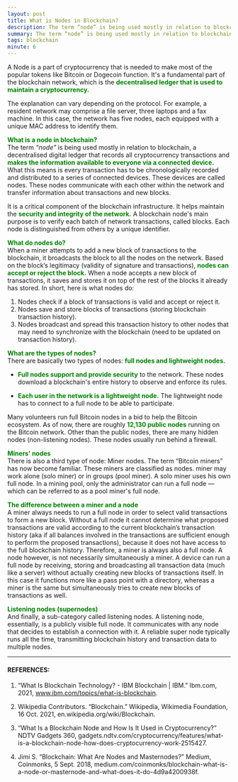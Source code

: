 ```yaml
---
layout: post
title: What is Nodes in Blockchain?
description: The term “node” is being used mostly in relation to blockchain, a decentralised digital ledger that records all cryptocurrency transactions and makes the information available to everyone via a connected device.
summary: The term “node” is being used mostly in relation to blockchain, a decentralised digital ledger that records all cryptocurrency transactions and makes the information available to everyone via a connected device. What this means is every transaction has to be chronologically recorded and distributed to a series of connected devices. These devices are called nodes. These nodes communicate with each other within the network and transfer information about transactions and new blocks. It is a critical component of the blockchain infrastructure. It helps maintain the security and integrity of the network. A blockchain node's main purpose is to verify each batch of network transactions, called blocks. Each node is distinguished from others by a unique identifier. 
tags: blockchain
minute: 6
---
```


A Node is a part of cryptocurrency that is needed to make most of the popular tokens like Bitcoin or Dogecoin function. It's a fundamental part of the blockchain network, which is the <b><span style="color:green">decentralised ledger that is used to maintain a cryptocurrency.</span></b>

The explanation can vary depending on the protocol. For example, a resident network may comprise a file server, three laptops and a fax machine. In this case, the network has five nodes, each equipped with a unique MAC address to identify them.

<b><span style="color:green">What is a node in blockchain?</span></b><br>
The term *“node”* is being used mostly in relation to blockchain, a decentralised digital ledger that records all cryptocurrency transactions and <b><span style="color:green">makes the information available to everyone via a connected device.</span></b> What this means is every transaction has to be chronologically recorded and distributed to a series of connected devices. These devices are called nodes. These nodes communicate with each other within the network and transfer information about transactions and new blocks.

It is a critical component of the blockchain infrastructure. It helps maintain the <b><span style="color:green">security and integrity of the network.</span></b> A blockchain node's main purpose is to verify each batch of network transactions, called blocks. Each node is distinguished from others by a unique identifier.

<b><span style="color:green">What do nodes do?</span></b><br>
When a miner attempts to add a new block of transactions to the blockchain, it broadcasts the block to all the nodes on the network. Based on the block’s legitimacy (validity of signature and transactions), <b><span style="color:green">nodes can accept or reject the block.</span></b> When a node accepts a new block of transactions, it saves and stores it on top of the rest of the blocks it already has stored. In short, here is what nodes do:

1. Nodes check if a block of transactions is valid and accept or reject it.
2. Nodes save and store blocks of transactions (storing blockchain transaction history).
3. Nodes broadcast and spread this transaction history to other nodes that may need to synchronize with the blockchain (need to be updated on transaction history).

<b><span style="color:green">What are the types of nodes?</span></b><br>
There are basically two types of nodes: <b><span style="color:green">full nodes and lightweight nodes.</span></b>

 - <b><span style="color:green">Full nodes support and provide security</span></b> to the network. These nodes download a blockchain's entire history to observe and enforce its rules.

 - <b><span style="color:green">Each user in the network is a lightweight node.</span></b> The lightweight node has to connect to a full node to be able to participate.

Many volunteers run full Bitcoin nodes in a bid to help the Bitcoin ecosystem. As of now, there are roughly <b><span style="color:green">12,130 public nodes</span></b> running on the Bitcoin network. Other than the public nodes, there are many hidden nodes (non-listening nodes). These nodes usually run behind a firewall.

<b><span style="color:green">Miners' nodes</span></b><br>
There is also a third type of node: Miner nodes. The term “Bitcoin miners” has now become familiar. These miners are classified as nodes. miner may work alone (solo miner) or in groups (pool miner). A solo miner uses his own full node. In a mining pool, only the administrator can run a full node — which can be referred to as a pool miner's full node.

<b><span style="color:green">The difference between a miner and a node</span></b><br>
A miner always needs to run a full node in order to select valid transactions to form a new block. Without a full node it cannot determine what proposed transactions are valid according to the current blockchain’s transaction history (aka if all balances involved in the transactions are sufficient enough to perform the proposed transactions), because it does not have access to the full blockchain history. Therefore, a miner is always also a full node. A node however, is not necessarily simultaneously a miner. A device can run a full node by receiving, storing and broadcasting all transaction data (much like a server) without actually creating new blocks of transactions itself. In this case it functions more like a pass point with a directory, whereas a miner is the same but simultaneously tries to create new blocks of transactions as well.

<b><span style="color:green">Listening nodes (supernodes)</span></b><br>
And finally, a sub-category called listening nodes. A listening node, essentially, is a publicly visible full node. It communicates with any node that decides to establish a connection with it. A reliable super node typically runs all the time, transmitting blockchain history and transaction data to multiple nodes.


---

#### REFERENCES:

1. “What Is Blockchain Technology? - IBM Blockchain | IBM.” Ibm.com, 2021, www.ibm.com/topics/what-is-blockchain.

2. Wikipedia Contributors. “Blockchain.” Wikipedia, Wikimedia Foundation, 16 Oct. 2021, en.wikipedia.org/wiki/Blockchain.

3. “What Is a Blockchain Node and How Is It Used in Cryptocurrency?” NDTV Gadgets 360, gadgets.ndtv.com/cryptocurrency/features/what-is-a-blockchain-node-how-does-cryptocurrency-work-2515427.

4. Jimi S. “Blockchain: What Are Nodes and Masternodes?” Medium, Coinmonks, 5 Sept. 2018, medium.com/coinmonks/blockchain-what-is-a-node-or-masternode-and-what-does-it-do-4d9a4200938f.